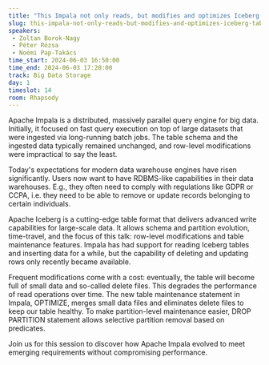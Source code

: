 ```yaml
---
title: "This Impala not only reads, but modifies and optimizes Iceberg tables"
slug: this-impala-not-only-reads-but-modifies-and-optimizes-iceberg-tables
speakers:
 - Zoltan Borok-Nagy
 - Péter Rózsa
 - Noémi Pap-Takács
time_start: 2024-06-03 16:50:00
time_end: 2024-06-03 17:20:00
track: Big Data Storage
day: 1
timeslot: 14
room: Rhapsody
---
```


Apache Impala is a distributed, massively parallel query engine for big data. Initially, it focused on fast query execution on top of large datasets that were ingested via long-running batch jobs. The table schema and the ingested data typically remained unchanged, and row-level modifications were impractical to say the least.
 
 
 
Today's expectations for modern data warehouse engines have risen significantly. Users now want to have RDBMS-like capabilities in their data warehouses. E.g., they often need to comply with regulations like GDPR or CCPA, i.e. they need to be able to remove or update records belonging to certain individuals.
 
 
 
 Apache Iceberg is a cutting-edge table format that delivers advanced write capabilities for large-scale data. It allows schema and partition evolution, time-travel, and the focus of this talk: row-level modifications and table maintenance features. Impala has had support for reading Iceberg tables and inserting data for a while, but the capability of deleting and updating rows only recently became available.
 
 
 
 Frequent modifications come with a cost: eventually, the table will become full of small data and so-called delete files. This degrades the performance of read operations over time. The new table maintenance statement in Impala, OPTIMIZE, merges small data files and eliminates delete files to keep our table healthy. To make partition-level maintenance easier, DROP PARTITION statement allows selective partition removal based on predicates.
 
 
 
 Join us for this session to discover how Apache Impala evolved to meet emerging requirements without compromising performance.